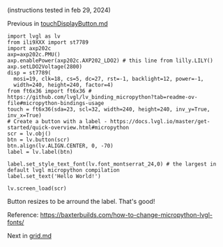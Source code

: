 (instructions tested in feb 29, 2024)

Previous in [touchDisplayButton.md](./touchDisplayButton.md)

```
import lvgl as lv
from ili9XXX import st7789
import axp202c
axp=axp202c.PMU()
axp.enablePower(axp202c.AXP202_LDO2) # this line from lilly.LILY()
axp.setLDO2Voltage(2800)
disp = st7789(
  mosi=19, clk=18, cs=5, dc=27, rst=-1, backlight=12, power=-1,
  width=240, height=240, factor=4)
from ft6x36 import ft6x36 # https://github.com/lvgl/lv_binding_micropython?tab=readme-ov-file#micropython-bindings-usage
touch = ft6x36(sda=23, scl=32, width=240, height=240, inv_y=True, inv_x=True)
# Create a button with a label - https://docs.lvgl.io/master/get-started/quick-overview.html#micropython
scr = lv.obj()
btn = lv.button(scr)
btn.align(lv.ALIGN.CENTER, 0, -70)
label = lv.label(btn)

label.set_style_text_font(lv.font_montserrat_24,0) # the largest in default lvgl micropython compilation
label.set_text('Hello World!')

lv.screen_load(scr)

```

Button resizes to be arround the label. That's good!

Reference: https://baxterbuilds.com/how-to-change-micropython-lvgl-fonts/

Next in [grid.md](./grid.md)
